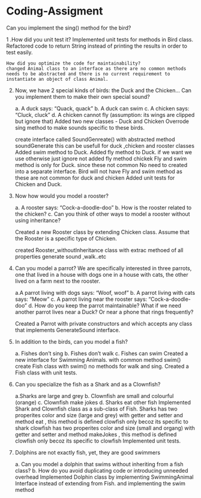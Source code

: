 # Coding-Assigment
Can you implement the sing() method for the bird?

1 .How did you unit test it?
	Implemented unit tests for methods in Bird class.
	Refactored code to return String instead of printing the results in order to test easily.
	
	How did you optimize the code for maintainability?
	changed Animal class to an interface as there are no common methods needs to be abstracted and there is no current requirement to instantiate an object of class Animal.
	
2. Now, we have 2 special kinds of birds: the Duck and the Chicken... Can you implement them to make their own special sound?

	a. A duck says: “Quack, quack”
	b. A duck can swim
	c. A chicken says: “Cluck, cluck”
	d. A chicken cannot fly (assumption: its wings are clipped but ignore that)
	Added two new classes - Duck and Chicken
    Overrode sing method to make sounds specific to these birds.
	
	create interface called SoundGenreate() with abstracted method soundGenerate this can be usefull for duck ,chicken and rooster classes
	Added swim method to Duck.
	Added fly method to Duck. if we want we use otherwise just ignore
	not added fly method chickek 
	Fly and swim method is only for Duck. since these not common  No need to created into a separate interface.
	Bird will not have Fly and swim method as these are not common for duck and chicken
	Added unit tests for Chicken and Duck.

3. Now how would you model a rooster?

	a. A rooster says: “Cock-a-doodle-doo”
	b. How is the rooster related to the chicken?
	c. Can you think of other ways to model a rooster without using inheritance?
	
	Created a new Rooster class by extending Chicken class.
	Assume that the	Rooster is a specific type of Chicken.
	
	created Rooster_withoutInheritance class with extrac methoed of  all properties generate sound ,walk..etc
	
4. Can you model a parrot? We are specifically interested in three parrots, one that lived in a house with dogs one in a house with cats, the other lived on a farm next to the rooster.

	a.A parrot living with dogs says: “Woof, woof”
	b. A parrot living with cats says: “Meow”
	c. A parrot living near the rooster says: “Cock-a-doodle-doo”
	d. How do you keep the parrot maintainable? What if we need another parrot lives near a Duck? Or near a phone that rings frequently?
	
	Created a Parrot with private constructors and  which accepts any class that implements GenerateSound interface.

5. In addition to the birds, can you model a fish?

	a. Fishes don’t sing
	b. Fishes don’t walk
	c. Fishes can swim
	Created a new interface for Swimming Animals. with common method swim()
	create Fish class with swim() no methods for walk and sing.
	Created a Fish class with unit tests.
6. Can you specialize the fish as a Shark and as a Clownfish?

	a.Sharks are large and grey
	b. Clownfish are small and colourful (orange)
	c. Clownfish make jokes
	d. Sharks eat other fish
Implemented Shark and Clownfish class as a sub-class of Fish.
Sharks has two properites color and size (large and grey) with getter and setter and method eat , this method is defined clowfish only becoz its specific to shark
clowfish has two properites color and size (small and organg) with getter and setter and method makeJokes , this method is defined clowfish only becoz its specific to clowfish
Implemented unit tests.

8. Dolphins are not exactly fish, yet, they are good swimmers

	a. Can you model a dolphin that swims without inheriting from a fish class?
	b. How do you avoid duplicating code or introducing unneeded overhead
	Implemented Dolphin class by  implementing SwimmingAnimal Interface instead of extending from Fish. and implementing the swim method